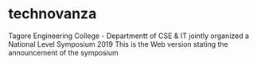 # technovanza
Tagore Engineering College - Departmentt of CSE & IT jointly organized a National Level Symposium 2019 
This is the Web version stating the announcement of the symposium

